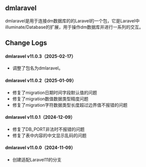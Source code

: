 ## dmlaravel

​       dmlaravel是用于连接dm数据库的的Laravel的一个包，它是Laravel中illuminate/Database的扩展，用于操作dm数据库并进行一系列的交互。

## Change Logs

#### dmlaravel v11.0.3（2025-02-17）

- 调整了包名为dmlaravel。

#### dmlaravel v11.0.2（2025-01-09）

- 修复了migration日期时间字段默认值的问题
- 修复了migration数值数据类型精度问题
- 修复了migration字符数据类型长度超过边界值不报错的问题
#### dmlaravel v11.0.1（2024-12-09）
- 修复了DB_PORT非法时不报错的问题
- 修复了表中内容的中文显示乱码的问题
#### dmlaravel v11.0.0（2024-11-09）
- 创建适配Laravel11的分支
